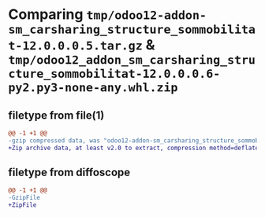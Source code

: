 # Comparing `tmp/odoo12-addon-sm_carsharing_structure_sommobilitat-12.0.0.0.5.tar.gz` & `tmp/odoo12_addon_sm_carsharing_structure_sommobilitat-12.0.0.0.6-py2.py3-none-any.whl.zip`

## filetype from file(1)

```diff
@@ -1 +1 @@
-gzip compressed data, was "odoo12-addon-sm_carsharing_structure_sommobilitat-12.0.0.0.5.tar", last modified: Fri May 10 10:50:54 2024, max compression
+Zip archive data, at least v2.0 to extract, compression method=deflate
```

## filetype from diffoscope

```diff
@@ -1 +1 @@
-GzipFile
+ZipFile
```


